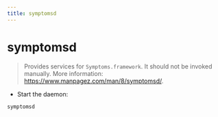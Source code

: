 ```yaml
---
title: symptomsd
---
```

# symptomsd

> Provides services for `Symptoms.framework`.
> It should not be invoked manually.
> More information: <https://www.manpagez.com/man/8/symptomsd/>.

- Start the daemon:

`symptomsd`
